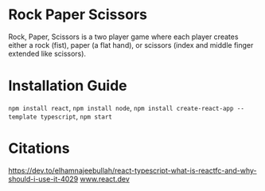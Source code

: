 # Rock Paper Scissors
Rock, Paper, Scissors is a two player game where each player creates either a rock (fist), paper (a flat hand), or scissors (index and middle finger extended like scissors).
# Installation Guide
`npm install react`,
`npm install node`,
`npm install create-react-app --template typescript`,
`npm start`
# Citations
https://dev.to/elhamnajeebullah/react-typescript-what-is-reactfc-and-why-should-i-use-it-4029
www.react.dev

